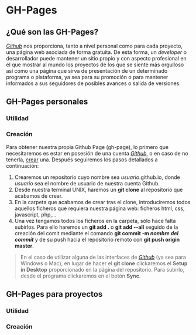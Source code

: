 # GH-Pages
## ¿Qué son las GH-Pages?

[_Github_](https://github.com) nos proporciona, tanto a nivel personal como para cada proyecto, una página web asociada de forma gratuita. 
De esta forma, un _developer_ o desarrollador puede mantener un sitio propio y con aspecto profesional en el que mostrar al mundo los proyectos
de los que se siente más orgulloso así como una página que sirva de presentación de un determinado programa o plataforma, ya sea para su promoción 
o para mantener informados a sus seguidores de posibles avances o salida de versiones.

## GH-Pages personales
### Utilidad
### Creación
Para obtener nuestra propia Github Page (gh-page), lo primero que necesitaremos es estar en posesión de una cuenta [_Github_](https://github.com), o en
caso de no tenerla, [crear](https://github.com/join) una.
Después seguiremos los pasos detallados a continuación:
1. Crearemos un repositorio cuyo nombre sea _usuario_.github.io, donde _usuario_ sea el nombre de usuario de nuestra cuenta Github.
2. Desde nuestra terminal UNIX, haremos un **git clone** al repositorio que acabamos de crear.
3. En la carpeta que acabamos de crear tras el clone, introduciremos todos aquellos ficheros que requiera nuestra página web: ficheros html, css, javascript, php,...
4. Una vez tengamos todos los ficheros en la carpeta, sólo hace falta subirlos. Para ello haremos un **git add .** o **git add --all** seguido de la creación del comit
mediante el comando **git commit -m _nombre del commit_** y de su push hacia el repositorio remoto con **git push origin master**.
> En el caso de utilizar alguna de las interfaces de [_Github_](https://github.com) (ya sea para Windows o Mac), en lugar de hacer el **git clone** clickaremos el **Setup in Desktop**
> proporcionado en la página del repositorio. Para subirlo, desde el programa clickaremos en el botón **Sync**.
## GH-Pages para proyectos
### Utilidad
### Creación